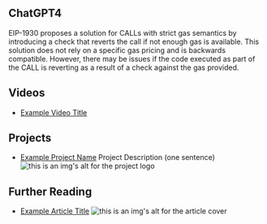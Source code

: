 ## ChatGPT4

EIP-1930 proposes a solution for CALLs with strict gas semantics by introducing a check that reverts the call if not enough gas is available. This solution does not rely on a specific gas pricing and is backwards compatible. However, there may be issues if the code executed as part of the CALL is reverting as a result of a check against the gas provided.

## Videos

- [Example Video Title](https://www.youtube.com/watch?v=TDGq4aeevgY)

## Projects

- [Example Project Name](https://xxxx.xxx/xxxxx) Project Description (one sentence) ![this is an img's alt for the project logo](https://xxxx.xxx/project-logo.xxx)

## Further Reading

- [Example Article Title](https://xxxx.xxx/xxxxx) ![this is an img's alt for the article cover](https://xxxx.xxx/article-cover.xxx)
